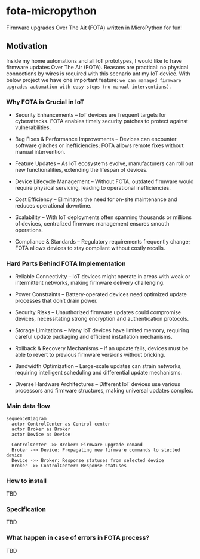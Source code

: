 # fota-micropython
Firmware upgrades Over The Ait (FOTA) written in MicroPython for fun!

## Motivation
Inside my home automations and all IoT prototypes, I would like to have firmware updates Over The Air (FOTA).
Reasons are practical: no physical connections by wires is required with this scenario ant my IoT device. 
With below project we have one important feature: `we can managed firmware upgrades automation with easy steps (no manual interventions)`.

### Why FOTA is Crucial in IoT
- Security Enhancements – IoT devices are frequent targets for cyberattacks. FOTA enables timely security patches to protect against vulnerabilities.

- Bug Fixes & Performance Improvements – Devices can encounter software glitches or inefficiencies; FOTA allows remote fixes without manual intervention.

- Feature Updates – As IoT ecosystems evolve, manufacturers can roll out new functionalities, extending the lifespan of devices.

- Device Lifecycle Management – Without FOTA, outdated firmware would require physical servicing, leading to operational inefficiencies.

- Cost Efficiency – Eliminates the need for on-site maintenance and reduces operational downtime.

- Scalability – With IoT deployments often spanning thousands or millions of devices, centralized firmware management ensures smooth operations.

- Compliance & Standards – Regulatory requirements frequently change; FOTA allows devices to stay compliant without costly recalls.

### Hard Parts Behind FOTA Implementation
- Reliable Connectivity – IoT devices might operate in areas with weak or intermittent networks, making firmware delivery challenging.

- Power Constraints – Battery-operated devices need optimized update processes that don’t drain power.

- Security Risks – Unauthorized firmware updates could compromise devices, necessitating strong encryption and authentication protocols.

- Storage Limitations – Many IoT devices have limited memory, requiring careful update packaging and efficient installation mechanisms.

- Rollback & Recovery Mechanisms – If an update fails, devices must be able to revert to previous firmware versions without bricking.

- Bandwidth Optimization – Large-scale updates can strain networks, requiring intelligent scheduling and differential update mechanisms.

- Diverse Hardware Architectures – Different IoT devices use various processors and firmware structures, making universal updates complex.

### Main data flow

```mermaid
sequenceDiagram
  actor ControlCenter as Control center
  actor Broker as Broker
  actor Device as Device

  ControlCenter ->> Broker: Firmware upgrade comand
  Broker ->> Device: Propagating new firmware commands to slected device
  Device ->> Broker: Response statuses from selected device
  Broker ->> ControlCenter: Response statuses
```

### How to install

TBD

### Specification

TBD

### What happen in case of errors in FOTA process?

TBD

